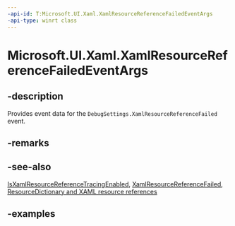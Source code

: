 ```yaml
---
-api-id: T:Microsoft.UI.Xaml.XamlResourceReferenceFailedEventArgs
-api-type: winrt class
---
```


# Microsoft.UI.Xaml.XamlResourceReferenceFailedEventArgs

<!--
public sealed class XamlResourceReferenceFailedEventArgs
-->

## -description

Provides event data for the `DebugSettings.XamlResourceReferenceFailed` event.

## -remarks

## -see-also

[IsXamlResourceReferenceTracingEnabled](debugsettings_isxamlresourcereferencetracingenabled.md), [XamlResourceReferenceFailed](debugsettings_xamlresourcereferencefailed.md), [ResourceDictionary and XAML resource references](/windows/apps/design/style/xaml-resource-dictionary)

## -examples
